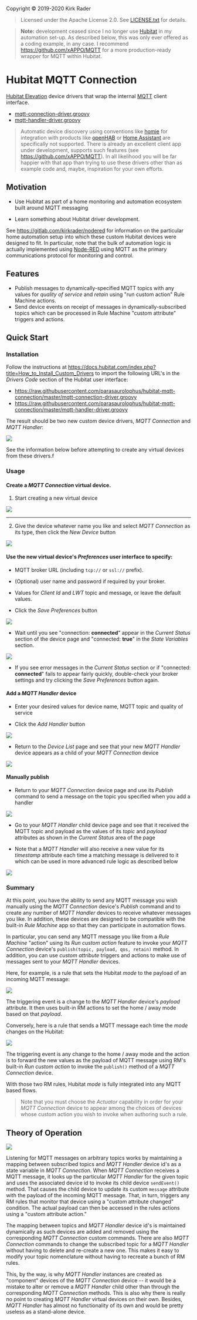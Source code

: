 Copyright &copy; 2019-2020 Kirk Rader

> Licensed under the Apache License 2.0. See [LICENSE.txt](LICENSE.txt) for details.

> **Note:** development ceased since I no longer use [Hubitat][hubitat elevation]
> in my automation set-up. As described below, this was only ever offered as a
> coding example, in any case. I recommend <https://github.com/xAPPO/MQTT> for
> a more production-ready wrapper for MQTT within Hubitat.

# Hubitat MQTT Connection

[Hubitat Elevation][] device drivers that wrap the internal [MQTT][] client
interface.

- [mqtt-connection-driver.groovy][]
- [mqtt-handler-driver.groovy][]

> Automatic device discovery using conventions like [homie][] for integration
> with products like [openHAB][] or [Home Assistant][] are specifically not
> supported. There is already an excellent client app under development, supports
> such features (see <https://github.com/xAPPO/MQTT>). In all likelihood you will
> be far happier with that app than trying to use these drivers other than as
> example code and, maybe, inspiration for your own efforts.

## Motivation

- Use Hubitat as part of a home monitoring and automation ecosystem built around MQTT messaging

- Learn something about Hubitat driver development.

See <https://gitlab.com/kirkrader/nodered> for information on the
particular home automation setup into which these custom Hubitat devices were
designed to fit. In particular, note that the bulk of automation logic is
actually implemented using [Node-RED][] using MQTT as the primary communications
protocol for monitoring and control.

## Features

- Publish messages to dynamically-specified MQTT topics with any values for
  *quality of service* and *retain* using "run custom action" Rule Machine
  actions.
- Send device events on receipt of messages in dynamically-subscribed topics
  which can be processed in Rule Machine "custom attribute" triggers and
  actions.

## Quick Start

### Installation

Follow the instructions at <https://docs.hubitat.com/index.php?title=How_to_Install_Custom_Drivers> to import the following URL's in the *Drivers Code* section of the Hubitat user interface:

- <https://raw.githubusercontent.com/parasaurolophus/hubitat-mqtt-connection/master/mqtt-connection-driver.groovy>
- <https://raw.githubusercontent.com/parasaurolophus/hubitat-mqtt-connection/master/mqtt-handler-driver.groovy>

The result should be two new custom device drivers, *MQTT Connection* and *MQTT Handler*:

![](images/drivers-code-list.png)

See the information below before attempting to create any virtual devices from these drivers.f

### Usage

#### Create a *MQTT Connection* virtual device.

1. Start creating a new virtual device

![](images/add-virtual-device.png)

---

2. Give the device whatever name you like and select *MQTT Connection* as its type, then click the *New Device* button

![](images/new-device.png)

#### Use the new virtual device's *Preferences* user interface to specify:

- MQTT broker URL (including `tcp://` or `ssl://` prefix).

- (Optional) user name and password if required by your broker.

- Values for *Client Id* and *LWT* topic and message, or leave the default
  values.

- Click the *Save Preferences* button

![](images/mqtt-connection-preferences.png)

- Wait until you see "connection: **connected**" appear in the *Current Status*
  section of the device page and "connected: **true**" in the *State Variables*
  section.

![](images/connected.png)

- If you see error messages in the *Current Status* section or if "connected:
  **connected**" fails to appear fairly quickly, double-check your broker settings
  and try clicking the *Save Preferences* button again.

#### Add a *MQTT Handler* device

- Enter your desired values for device name,
MQTT topic and quality of service

- Click the *Add Handler* button

![](images/add-handler.png)

- Return to the *Device List* page and see that your new *MQTT Handler* device
appears as a child of your *MQTT Connection* device

![](images/device-list.png)

#### Manually publish

- Return to your *MQTT Connection* device page and use its *Publish* command to send a message on the topic you specified when you add a handler

![](images/publish.png)

- Go to your *MQTT Handler* child device page and see that it received the MQTT
  topic and payload as the values of its *topic* and *payload* attributes as
  shown in the *Current Status* area of the page

- Note that a *MQTT Handler* will also receive a new value for its *timestamp*
  attribute each time a matching  message is delivered to it which can be used
  in more advanced rule logic as described below

![](images/my-handler.png)

### Summary

At this point, you have the ability to send any MQTT message you wish manually
using the *MQTT Connection* device's *Publish* command and to create any number
of *MQTT Handler* devices to receive whatever messages you like. In addition,
these devices are designed to be compatible with the built-in *Rule Machine* app
so that they can participate in automation flows.

In particular, you can send any MQTT message you like from a *Rule Machine*
"action" using its *Run custom action* feature to invoke your *MQTT Connection*
device's `publish(topic, payload, qos, retain)` method. In addition, you can use
*custom attribute* triggers and actions to make use of messages sent to your
*MQTT Handler* devices.

Here, for example, is a rule that sets the Hubitat *mode* to the payload of an
incoming MQTT message:

![](images/set-mode-rule.png)

The triggering event is a change to the *MQTT Handler* device's *payload*
attribute. It then uses built-in RM actions to set the home / away mode based on
that *payload*.

Conversely, here is a rule that sends a MQTT message each time the *mode*
changes on the Hubitat:

![](images/mode-changed-rule.png)

The triggering event is any change to the home / away mode and the action is to
forward the new values as the payload of MQTT message using RM's built-in *Run
custom action* to invoke the `publish()` method of a *MQTT Connection* device.

With those two RM rules, Hubitat *mode* is fully integrated into any MQTT based
flows.

> Note that you must choose the *Actuator* capability in order for your *MQTT
> Connection* device to appear among the choices of devices whose custom action
> you wish to invoke when authoring such a rule.

## Theory of Operation

![](images/mqtt-flow.svg)

Listening for MQTT messages on arbitrary topics works by maintaining a mapping
between subscribed topics and *MQTT Handler* device id's as a state variable in
*MQTT Connection*. When *MQTT Connection* receives a MQTT message, it looks up
the particular *MQTT Handler* for the given topic and uses the associated device
id to invoke its child device `sendEvent()` method. That causes the child device
to update its custom `message` attribute with the payload of the incoming MQTT
message. That, in turn, triggers any RM rules that monitor that device using a
"custom attribute changed" condition. The actual payload can then be accessed in
the rules actions using a "custom attribute action."

The mapping between topics and *MQTT Handler* device id's is maintained
dynamically as such devices are added and removed using the corresponding *MQTT
Connection* custom commands. There are also *MQTT Connection* commands to change
the subscribed topic for a *MQTT Handler* without having to delete and re-create
a new one. This makes it easy to modify your topic nomenclature without having
to recreate a bunch of RM rules.

This, by the way, is why *MQTT Handler* instances are created as "component"
devices of the *MQTT Connection* device -- it would be a mistake to alter or
remove a *MQTT Handler* child other than through the corresponding *MQTT Connection* methods.
This is also why there is really no point to creating *MQTT Handler* virtual
devices on their own. Besides, *MQTT Handler* has almost no functionality of its
own and would be pretty useless as a stand-alone device.

[MQTT]: http://www.mqtt.org
[Node-RED]: https://nodered.org
[Hubitat Elevation]: https://hubitat.com
[homie]: https://homieiot.github.io/specification/
[openHAB]: https://www.openhab.org/
[Home Assistant]: https://www.home-assistant.io/
[mqtt-connection-driver.groovy]: https://raw.githubusercontent.com/parasaurolophus/hubitat-mqtt-connection/master/mqtt-connection-driver.groovy
[mqtt-handler-driver.groovy]: https://raw.githubusercontent.com/parasaurolophus/hubitat-mqtt-connection/master/mqtt-handler-driver.groovy
